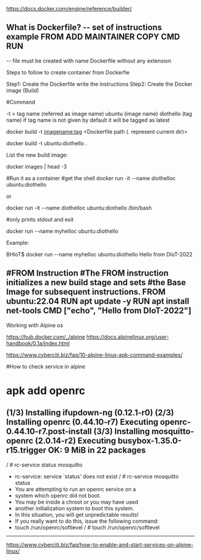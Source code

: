https://docs.docker.com/engine/reference/builder/

What is Dockerfile?
-- set of instructions example
FROM
ADD
MAINTAINER
COPY
CMD
RUN
--------------------------------------------------
-- file must be created with name Dockerfile without any extension 

Steps to follow to create container from Dockerfie

Step1:
Create the Dockerfile write the instructions
Step2:
Create the Docker image (Build)

#Command

-t > tag name (referred as image name)
ubuntu (image name)
diothello (tag name)
if tag name is not given by default it will be tagged as latest

docker build -t <imagename:tag> <Dockerfile path (. represent current dir)>

docker build -t ubuntu:diothello .

List the new build image:

docker images | head -3

#Run it as a container
#get the shell
docker run -it --name diothelloc ubuntu:diothello

or

docker run -it --name diothelloc ubuntu:diothello /bin/bash

#only prints stdout and exit

docker run --name myhelloc ubuntu:diothello 

Example:

BHIoT$ docker run --name myhelloc ubuntu:diothello 
Hello from DIoT-2022


#FROM Instruction
#The FROM instruction initializes a new build stage and sets 
#the Base Image for subsequent instructions. 
FROM ubuntu:22.04
RUN apt update -y
RUN apt install net-tools
CMD ["echo", "Hello from DIoT-2022"]
------------------------------------------------------------------------
Working with Alpine os

https://hub.docker.com/_/alpine
https://docs.alpinelinux.org/user-handbook/0.1a/index.html

https://www.cyberciti.biz/faq/10-alpine-linux-apk-command-examples/

#How to check service in alpine
 # apk add openrc
(1/3) Installing ifupdown-ng (0.12.1-r0)
(2/3) Installing openrc (0.44.10-r7)
Executing openrc-0.44.10-r7.post-install
(3/3) Installing mosquitto-openrc (2.0.14-r2)
Executing busybox-1.35.0-r15.trigger
OK: 9 MiB in 22 packages
------------------------------------------------------------------
/ # rc-service status mosquitto
 * rc-service: service `status' does not exist
/ # rc-service mosquitto status
 * You are attempting to run an openrc service on a
 * system which openrc did not boot.
 * You may be inside a chroot or you may have used
 * another initialization system to boot this system.
 * In this situation, you will get unpredictable results!
 * If you really want to do this, issue the following command:
 * touch /run/openrc/softlevel
/ # touch  /run/openrc/softlevel
---------------------------------------------------------------------
https://www.cyberciti.biz/faq/how-to-enable-and-start-services-on-alpine-linux/



